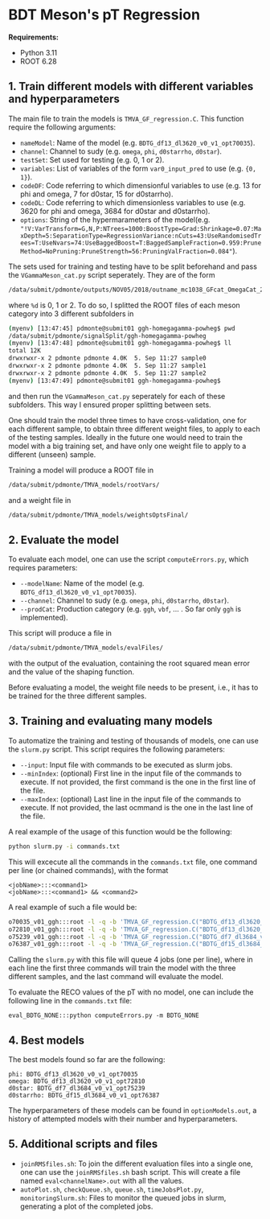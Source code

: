 # BDT Meson's pT Regression
**Requirements:**
- Python 3.11
- ROOT 6.28

## 1. Train different models with different variables and hyperparameters
The main file to train the models is `TMVA_GF_regression.C`. This function require the following arguments:

- `nameModel`: Name of the model (e.g. `BDTG_df13_dl3620_v0_v1_opt70035`).
- `channel`: Channel to sudy (e.g. `omega`, `phi`, `d0starrho`, `d0star`).
- `testSet`: Set used for testing (e.g. 0, 1 or 2).
- `variables`: List of variables of the form `var0_input_pred` to use (e.g. `{0, 1}`).
- `codeDF`: Code referring to which dimensionful variables to use (e.g. 13 for phi and omega, 7 for d0star, 15 for d0starrho).
- `codeDL`: Code referring to which dimensionless variables to use (e.g. 3620 for phi and omega, 3684 for d0star and d0starrho).
- `options`: String of the hypermarameters of the model(e.g. `"!V:VarTransform=G,N,P:NTrees=1000:BoostType=Grad:Shrinkage=0.07:MaxDepth=5:SeparationType=RegressionVariance:nCuts=43:UseRandomisedTrees=T:UseNvars=74:UseBaggedBoost=T:BaggedSampleFraction=0.959:PruneMethod=NoPruning:PruneStrength=56:PruningValFraction=0.084"`).

The sets used for training and testing have to be split beforehand and pass the `VGammaMeson_cat.py` script seperately. They are of the form
```bash
/data/submit/pdmonte/outputs/NOV05/2018/outname_mc1038_GFcat_OmegaCat_2018_sample%d.root
```
where `%d` is 0, 1 or 2. To do so, I splitted the ROOT files of each meson category into 3 different subfolders in 
```bash
(myenv) [13:47:45] pdmonte@submit01 ggh-homegagamma-powheg$ pwd
/data/submit/pdmonte/signalSplit/ggh-homegagamma-powheg
(myenv) [13:47:48] pdmonte@submit01 ggh-homegagamma-powheg$ ll
total 12K
drwxrwxr-x 2 pdmonte pdmonte 4.0K  5. Sep 11:27 sample0
drwxrwxr-x 2 pdmonte pdmonte 4.0K  5. Sep 11:27 sample1
drwxrwxr-x 2 pdmonte pdmonte 4.0K  5. Sep 11:27 sample2
(myenv) [13:47:49] pdmonte@submit01 ggh-homegagamma-powheg$ 
```
and then run the `VGammaMeson_cat.py` seperately for each of these subfolders. This way I ensured proper splitting between sets.

One should train the model three times to have cross-validation, one for each different sample, to obtain three different weight files, to apply to each of the testing samples. Ideally in the future one would need to train the model with a big training set, and have only one weight file to apply to a different (unseen) sample.

Training a model will produce a ROOT file in
```bash
/data/submit/pdmonte/TMVA_models/rootVars/
```
and a weight file in
```bash
/data/submit/pdmonte/TMVA_models/weightsOptsFinal/
```

## 2. Evaluate the model
To evaluate each model, one can use the script `computeErrors.py`, which requires parameters:
- `--modelName`: Name of the model (e.g. `BDTG_df13_dl3620_v0_v1_opt70035`).
- `--channel`: Channel to sudy (e.g. `omega`, `phi`, `d0starrho`, `d0star`).
- `--prodCat`: Production category (e.g. `ggh`, `vbf`, ... . So far only `ggh` is implemented).

This script will produce a file in 
```bash
/data/submit/pdmonte/TMVA_models/evalFiles/
```
with the output of the evaluation, containing the root squared mean error and the value of the shaping function.

Before evaluating a model, the weight file needs to be present, i.e., it has to be trained for the three different samples.

## 3. Training and evaluating many models
To automatize the training and testing of thousands of models, one can use the `slurm.py` script. This script requires the following parameters:
- `--input`: Input file with commands to be executed as slurm jobs.
- `--minIndex`: (optional) First line in the input file of the commands to execute. If not provided, the first command is the one in the first line of the file.
- `--maxIndex`: (optional) Last line in the input file of the commands to execute. If not provided, the last ocmmand is the one in the last line of the file.

A real example of the usage of this function would be the following:
```bash
python slurm.py -i commands.txt
```
This will excecute all the commands in the `commands.txt` file, one command per line (or chained commands), with the format
```
<jobName>:::<command1>
<jobName>:::<command1> && <command2>
```
A real example of such a file would be:
```bash
o70035_v01_ggh:::root -l -q -b 'TMVA_GF_regression.C("BDTG_df13_dl3620_v0_v1_opt70035", "phi", "ggh", 0, {0, 1}, 13, 3620, "!V:VarTransform=G,N,P:NTrees=1000:BoostType=Grad:Shrinkage=0.07:MaxDepth=5:SeparationType=RegressionVariance:nCuts=43:UseRandomisedTrees=T:UseNvars=74:UseBaggedBoost=T:BaggedSampleFraction=0.959:PruneMethod=NoPruning:PruneStrength=56:PruningValFraction=0.084")' && root -l -q -b 'TMVA_GF_regression.C("BDTG_df13_dl3620_v0_v1_opt70035", "phi", "ggh", 1, {0, 1}, 13, 3620, "!V:VarTransform=G,N,P:NTrees=1000:BoostType=Grad:Shrinkage=0.07:MaxDepth=5:SeparationType=RegressionVariance:nCuts=43:UseRandomisedTrees=T:UseNvars=74:UseBaggedBoost=T:BaggedSampleFraction=0.959:PruneMethod=NoPruning:PruneStrength=56:PruningValFraction=0.084")' && root -l -q -b 'TMVA_GF_regression.C("BDTG_df13_dl3620_v0_v1_opt70035", "phi", "ggh", 2, {0, 1}, 13, 3620, "!V:VarTransform=G,N,P:NTrees=1000:BoostType=Grad:Shrinkage=0.07:MaxDepth=5:SeparationType=RegressionVariance:nCuts=43:UseRandomisedTrees=T:UseNvars=74:UseBaggedBoost=T:BaggedSampleFraction=0.959:PruneMethod=NoPruning:PruneStrength=56:PruningValFraction=0.084")' && python computeErrors.py -m BDTG_df13_dl3620_v0_v1_opt70035 -c phi -p ggh
o72810_v01_ggh:::root -l -q -b 'TMVA_GF_regression.C("BDTG_df13_dl3620_v0_v1_opt72810", "omega", "ggh", 0, {0, 1}, 13, 3620, "!V:VarTransform=G,P,D:NTrees=1300:BoostType=Grad:Shrinkage=0.041:MaxDepth=5:SeparationType=RegressionVariance:nCuts=37:UseRandomisedTrees=T:UseNvars=26:UseBaggedBoost=T:BaggedSampleFraction=0.758:PruneMethod=NoPruning:PruneStrength=20:PruningValFraction=1.78")' && root -l -q -b 'TMVA_GF_regression.C("BDTG_df13_dl3620_v0_v1_opt72810", "omega", "ggh", 1, {0, 1}, 13, 3620, "!V:VarTransform=G,P,D:NTrees=1300:BoostType=Grad:Shrinkage=0.041:MaxDepth=5:SeparationType=RegressionVariance:nCuts=37:UseRandomisedTrees=T:UseNvars=26:UseBaggedBoost=T:BaggedSampleFraction=0.758:PruneMethod=NoPruning:PruneStrength=20:PruningValFraction=1.78")' && root -l -q -b 'TMVA_GF_regression.C("BDTG_df13_dl3620_v0_v1_opt72810", "omega", "ggh", 2, {0, 1}, 13, 3620, "!V:VarTransform=G,P,D:NTrees=1300:BoostType=Grad:Shrinkage=0.041:MaxDepth=5:SeparationType=RegressionVariance:nCuts=37:UseRandomisedTrees=T:UseNvars=26:UseBaggedBoost=T:BaggedSampleFraction=0.758:PruneMethod=NoPruning:PruneStrength=20:PruningValFraction=1.78")' && python computeErrors.py -m BDTG_df13_dl3620_v0_v1_opt72810 -c omega -p ggh
o75239_v01_ggh:::root -l -q -b 'TMVA_GF_regression.C("BDTG_df7_dl3684_v0_v1_opt75239", "d0star", "ggh", 0, {0, 1}, 7, 3684, "!V:VarTransform=D,G:NTrees=1400:BoostType=Grad:Shrinkage=0.064:MaxDepth=4:SeparationType=RegressionVariance:nCuts=34:UseRandomisedTrees=F:UseNvars=65:UseBaggedBoost=T:BaggedSampleFraction=1.434:PruneMethod=NoPruning:PruneStrength=26:PruningValFraction=0.474")' && root -l -q -b 'TMVA_GF_regression.C("BDTG_df7_dl3684_v0_v1_opt75239", "d0star", "ggh", 1, {0, 1}, 7, 3684, "!V:VarTransform=D,G:NTrees=1400:BoostType=Grad:Shrinkage=0.064:MaxDepth=4:SeparationType=RegressionVariance:nCuts=34:UseRandomisedTrees=F:UseNvars=65:UseBaggedBoost=T:BaggedSampleFraction=1.434:PruneMethod=NoPruning:PruneStrength=26:PruningValFraction=0.474")' && root -l -q -b 'TMVA_GF_regression.C("BDTG_df7_dl3684_v0_v1_opt75239", "d0star", "ggh", 2, {0, 1}, 7, 3684, "!V:VarTransform=D,G:NTrees=1400:BoostType=Grad:Shrinkage=0.064:MaxDepth=4:SeparationType=RegressionVariance:nCuts=34:UseRandomisedTrees=F:UseNvars=65:UseBaggedBoost=T:BaggedSampleFraction=1.434:PruneMethod=NoPruning:PruneStrength=26:PruningValFraction=0.474")' && python computeErrors.py -m BDTG_df7_dl3684_v0_v1_opt75239 -c d0star -p ggh
o76387_v01_ggh:::root -l -q -b 'TMVA_GF_regression.C("BDTG_df15_dl3684_v0_v1_opt76387", "d0starrho", "ggh", 0, {0, 1}, 15, 3684, "!V:VarTransform=G,N,G:NTrees=2300:BoostType=Grad:Shrinkage=0.054:MaxDepth=9:SeparationType=RegressionVariance:nCuts=37:UseRandomisedTrees=F:UseNvars=66:UseBaggedBoost=F:BaggedSampleFraction=1.167:PruneMethod=NoPruning:PruneStrength=50:PruningValFraction=0.602")' && root -l -q -b 'TMVA_GF_regression.C("BDTG_df15_dl3684_v0_v1_opt76387", "d0starrho", "ggh", 1, {0, 1}, 15, 3684, "!V:VarTransform=G,N,G:NTrees=2300:BoostType=Grad:Shrinkage=0.054:MaxDepth=9:SeparationType=RegressionVariance:nCuts=37:UseRandomisedTrees=F:UseNvars=66:UseBaggedBoost=F:BaggedSampleFraction=1.167:PruneMethod=NoPruning:PruneStrength=50:PruningValFraction=0.602")' && root -l -q -b 'TMVA_GF_regression.C("BDTG_df15_dl3684_v0_v1_opt76387", "d0starrho", "ggh", 2, {0, 1}, 15, 3684, "!V:VarTransform=G,N,G:NTrees=2300:BoostType=Grad:Shrinkage=0.054:MaxDepth=9:SeparationType=RegressionVariance:nCuts=37:UseRandomisedTrees=F:UseNvars=66:UseBaggedBoost=F:BaggedSampleFraction=1.167:PruneMethod=NoPruning:PruneStrength=50:PruningValFraction=0.602")' && python computeErrors.py -m BDTG_df15_dl3684_v0_v1_opt76387 -c d0starrho -p ggh
```

Calling the `slurm.py` with this file will queue 4 jobs (one per line), where in each line the first three commands will train the model with the three different samples, and the last command will evaluate the model.

To evaluate the RECO values of the pT with no model, one can include the following line in the `commands.txt` file:
```
eval_BDTG_NONE:::python computeErrors.py -m BDTG_NONE
```

## 4. Best models
The best models found so far are the following:
```
phi: BDTG_df13_dl3620_v0_v1_opt70035
omega: BDTG_df13_dl3620_v0_v1_opt72810
d0star: BDTG_df7_dl3684_v0_v1_opt75239
d0starrho: BDTG_df15_dl3684_v0_v1_opt76387
```

The hyperparameters of these models can be found in `optionModels.out`, a history of attempted models with their number and hyperparameters.

## 5. Additional scripts and files
- `joinRMSfiles.sh`: To join the different evaluation files into a single one, one can use the `joinRMSfiles.sh` bash script. This will create a file named `eval<channelName>.out` with all the values.
- `autoPlot.sh`, `checkQueue.sh`, `queue.sh`, `timeJobsPlot.py`, `monitoringSlurm.sh`: Files to monitor the queued jobs in slurm, generating a plot of the completed jobs.